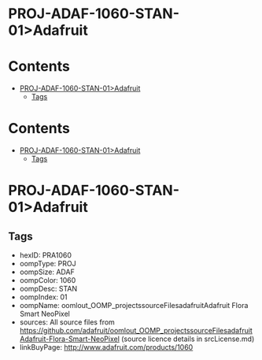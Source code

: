 
PROJ-ADAF-1060-STAN-01>Adafruit
===============================

Contents
========

* [PROJ-ADAF-1060-STAN-01>Adafruit](#proj-adaf-1060-stan-01adafruit)
	* [Tags](#tags)

Contents
========

* [PROJ-ADAF-1060-STAN-01>Adafruit](#proj-adaf-1060-stan-01adafruit)
	* [Tags](#tags)

# PROJ-ADAF-1060-STAN-01>Adafruit

## Tags

- hexID: PRA1060
- oompType: PROJ
- oompSize: ADAF
- oompColor: 1060
- oompDesc: STAN
- oompIndex: 01
- oompName: oomlout_OOMP_projectssourceFilesadafruitAdafruit Flora Smart NeoPixel
- sources: All source files from https://github.com/adafruit/oomlout_OOMP_projectssourceFilesadafruitAdafruit-Flora-Smart-NeoPixel (source licence details in srcLicense.md)
- linkBuyPage: http://www.adafruit.com/products/1060
